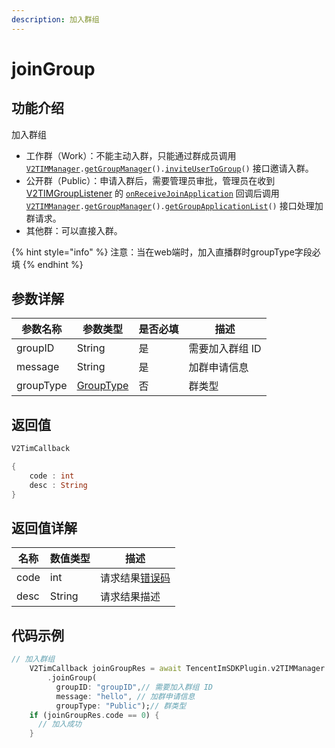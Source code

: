 ```yaml
---
description: 加入群组
---
```


# joinGroup

## 功能介绍

加入群组

* 工作群（Work）：不能主动入群，只能通过群成员调用 [`V2TIMManager`](./README.md)`.`[`getGroupManager`](getgroupmanager.md)`().`[`inviteUserToGroup`](../v2timgroupmanager/inviteusertogroup.md)`()` 接口邀请入群。
* 公开群（Public）：申请入群后，需要管理员审批，管理员在收到 [V2TIMGroupListener](../guan-jian-lei/listener/v2timgrouplistener.md) 的 [`onReceiveJoinApplication`](../callbacks/onreceivejoinapplicationcallback.md) 回调后调用 [`V2TIMManager`](./README.md)`.`[`getGroupManager`](getgroupmanager.md)`().`[`getGroupApplicationList`](../v2timgroupmanager/getgroupapplicationlist.md)`()` 接口处理加群请求。
* 其他群：可以直接入群。

{% hint style="info" %}
注意：当在web端时，加入直播群时groupType字段必填
{% endhint %}

## 参数详解

| 参数名称      | 参数类型                               | 是否必填 | 描述        |
| --------- | ---------------------------------- | ---- | --------- |
| groupID   | String                             | 是    | 需要加入群组 ID |
| message   | String                             | 是    | 加群申请信息    |
| groupType | [GroupType](../enums/grouptype.md) | 否    | 群类型       |

## 返回值

```dart
V2TimCallback

{
    code : int
    desc : String
}
```

## 返回值详解

| 名称   | 数值类型   | 描述                                                             |
| ---- | ------ | -------------------------------------------------------------- |
| code | int    | 请求结果[错误码](https://cloud.tencent.com/document/product/269/1671) |
| desc | String | 请求结果描述                                                         |

## 代码示例  &#x20;

```dart
// 加入群组
    V2TimCallback joinGroupRes = await TencentImSDKPlugin.v2TIMManager
        .joinGroup(
          groupID: "groupID",// 需要加入群组 ID
          message: "hello", // 加群申请信息
          groupType: "Public");// 群类型
    if (joinGroupRes.code == 0) {
      // 加入成功
    }
    
    
```
